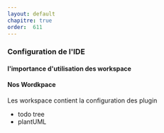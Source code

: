 ```yaml
---
layout: default
chapitre: true
order:  611
---
```


### Configuration de l'IDE

#### l'importance d'utilisation des workspace 

<!-- TODO rédaction-1 : utilisation des workspace avec vscode -->

#### Nos Wordkpace 

Les workspace contient la configuration des plugin 

- todo tree
- plantUML
